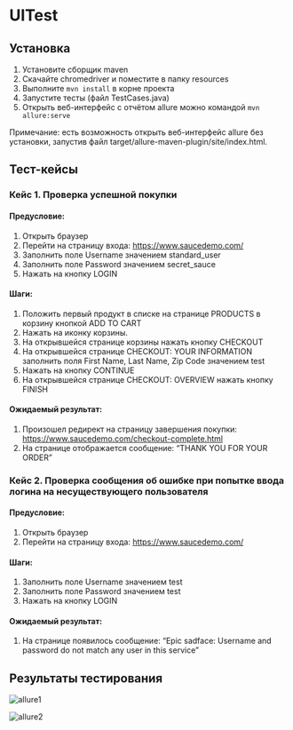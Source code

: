 # UITest

## Установка 

1. Установите сборщик maven
2. Скачайте chromedriver и поместите в папку resources
3. Выполните `mvn install` в корне проекта
4. Запустите тесты (файл TestCases.java)
5. Открыть веб-интерфейс c отчётом allure можно командой `mvn allure:serve`

Примечание: есть возможность открыть веб-интерфейс allure без установки, запустив файл target/allure-maven-plugin/site/index.html.

## Тест-кейсы

### Кейс 1. Проверка успешной покупки
#### Предусловие:
1. Открыть браузер
2. Перейти на страницу входа: https://www.saucedemo.com/
3. Заполнить поле Username значением standard_user
4. Заполнить поле Password значением secret_sauce
5. Нажать на кнопку LOGIN

#### Шаги:
1. Положить первый продукт в списке на странице PRODUCTS в корзину кнопкой ADD TO CART
2. Нажать на иконку корзины.
3. На открывшейся странице корзины нажать кнопку CHECKOUT
5. На открывшейся странице CHECKOUT: YOUR INFORMATION заполнить поля First Name, Last
Name, Zip Code значением test
6. Нажать на кнопку CONTINUE
7. На открывшейся странице CHECKOUT: OVERVIEW нажать кнопку FINISH

#### Ожидаемый результат:
1. Произошел редирект на страницу завершения покупки:
https://www.saucedemo.com/checkout-complete.html
2. На странице отображается сообщение: “THANK YOU FOR YOUR ORDER”

### Кейс 2. Проверка сообщения об ошибке при попытке ввода логина на несуществующего пользователя

#### Предусловие:
1. Открыть браузер
2. Перейти на страницу входа: https://www.saucedemo.com/

#### Шаги:
1. Заполнить поле Username значением test
2. Заполнить поле Password значением test
3. Нажать на кнопку LOGIN
#### Ожидаемый результат:
1. На странице появилось сообщение: “Epic sadface: Username and password do not match any
user in this service”

## Результаты тестирования

![allure1](https://user-images.githubusercontent.com/124812541/226161853-20755375-deae-42cf-9af2-da2c4d35de02.png)

![allure2](https://user-images.githubusercontent.com/124812541/226161858-dd65faab-e2f1-4232-afb6-c73cc873b6cd.png)

